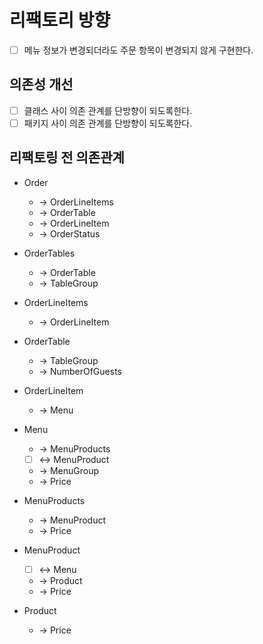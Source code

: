 # 리팩토리 방향

- [ ] 메뉴 정보가 변경되더라도 주문 항목이 변경되지 않게 구현한다.

## 의존성 개선
- [ ] 클래스 사이 의존 관계를 단방향이 되도록한다. 
- [ ] 패키지 사이 의존 관계를 단방향이 되도록한다.

## 리팩토링 전 의존관계
- Order 
  - -> OrderLineItems
  - -> OrderTable
  - -> OrderLineItem
  - -> OrderStatus

- OrderTables
  - -> OrderTable
  - -> TableGroup

- OrderLineItems
  - -> OrderLineItem

- OrderTable
  - -> TableGroup
  - -> NumberOfGuests

- OrderLineItem
  - -> Menu

- Menu
  - -> MenuProducts
  - [ ] <-> MenuProduct
  - -> MenuGroup
  - -> Price

- MenuProducts
  - -> MenuProduct
  - -> Price

- MenuProduct
  - [ ] <-> Menu
  - -> Product
  - -> Price

- Product
  - -> Price
